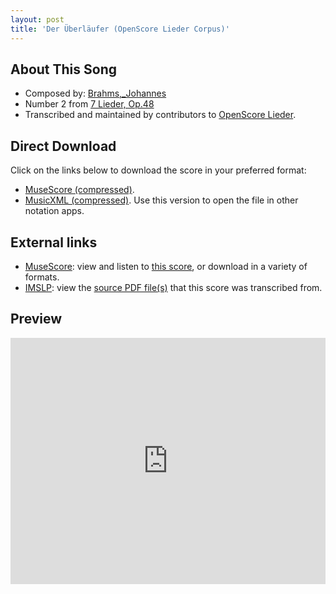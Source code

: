 ```yaml
---
layout: post
title: 'Der Überläufer (OpenScore Lieder Corpus)'
---
```


## About This Song

- Composed by: [Brahms,_Johannes](https://fourscoreandmore.org/openscore/lieder/Brahms,_Johannes)
- Number 2 from [7 Lieder, Op.48](https://fourscoreandmore.org/openscore/lieder/Brahms,_Johannes/7_Lieder,_Op.48)
- Transcribed and maintained by contributors to [OpenScore Lieder].

[OpenScore Lieder]: https://musescore.com/openscore-lieder-corpus

## Direct Download

Click on the links below to download the score in your preferred format:
- [MuseScore (compressed)](https://github.com/openscore/lieder/blob/main/scores/Brahms,_Johannes/7_Lieder,_Op.48/2_Der_Überläufer/lc5071622.mscz?raw=true).
- [MusicXML (compressed)](https://github.com/openscore/lieder/blob/main/scores/Brahms,_Johannes/7_Lieder,_Op.48/2_Der_Überläufer/lc5071622.mxl?raw=true). Use this version to open the file in other notation apps.

## External links

- [MuseScore]: view and listen to [this score][MuseScore], or download in a variety of formats.
- [IMSLP]: view the [source PDF file(s)][IMSLP] that this score was transcribed from.

[MuseScore]: https://musescore.com/score/5071622
[IMSLP]: https://imslp.org/wiki/Special:ReverseLookup/81907

## Preview

<iframe width="100%" height="394" src="https://musescore.com/openscore-lieder-corpus/scores/5071622/embed" frameborder="0" allowfullscreen allow="autoplay; fullscreen"></iframe>
